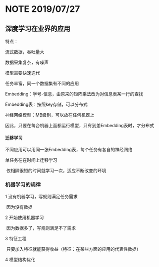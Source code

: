 # NOTE 2019/07/27

## 深度学习在业界的应用

特点：

流式数据，吞吐量大

数据采集复杂，有噪声

模型需要快速迭代

任务丰富，同一个数据集有不同的应用



Embedding：学号-信息，由原来的矩阵乘法改为对信息表某一行的查找

Embedding表：按照key存储，可以分布式

神经网络模型：MB级别，可以放在任何机器上

因此，只要在每台机器上面都运行模型，只有到差Embedding表时，才分布式





#### 迁移学习

不同应用可以用同一张Embedding表，每个任务有各自的神经网络

单任务在在时间上迁移学习

​	仅相隔很短的时间就学习一次，适应不断改变的环境



### 机器学习的规律

1 没有机器学习，写规则满足任务需求

​	因为没有数据

2 开始使用机器学习

​	因为数据多了，写规则满足不了需求

3 特征工程

​	只要加入特征就能获得收益（特征：在某些方面的应用的代表性数据）

4 模型结构优化


